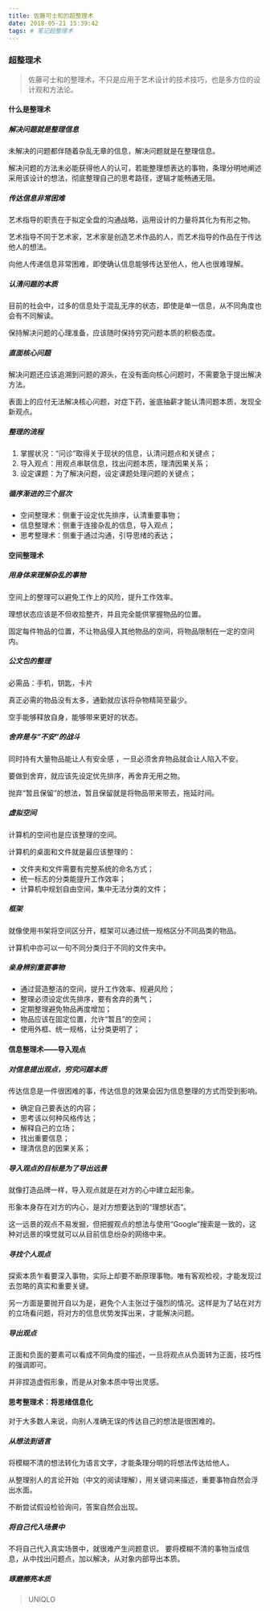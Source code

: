 ```yaml
---
title: 佐藤可士和的超整理术
date: 2018-05-21 15:39:42
tags: # 笔记超整理术
---
```


### 超整理术

> 佐藤可士和的整理术，不只是应用于艺术设计的技术技巧，也是多方位的设计观和方法论。



<!--more-->



#### 什么是整理术

##### 解决问题就是整理信息

未解决的问题都伴随着杂乱无章的信息，解决问题就是在整理信息。

解决问题的方法未必能获得他人的认可，若能整理想表达的事物，条理分明地阐述采用该设计的想法，彻底整理自己的思考路径，逻辑才能畅通无阻。

##### 传达信息非常困难

艺术指导的职责在于拟定全盘的沟通战略，运用设计的力量将其化为有形之物。

艺术指导不同于艺术家，艺术家是创造艺术作品的人，而艺术指导的作品在于传达他人的想法。

向他人传递信息非常困难，即使确认信息能够传达至他人，他人也很难理解。

##### 认清问题的本质

目前的社会中，过多的信息处于混乱无序的状态，即使是单一信息，从不同角度也会有不同解读。

保持解决问题的心理准备，应该随时保持穷究问题本质的积极态度。

##### 直面核心问题

解决问题还应该追溯到问题的源头，在没有面向核心问题时，不需要急于提出解决方法。

表面上的应付无法解决核心问题，对症下药，釜底抽薪才能认清问题本质，发现全新观点。

##### 整理的流程

1. 掌握状况：“问诊”取得关于现状的信息，认清问题点和关键点；
2. 导入观点：用观点串联信息，找出问题本质，理清因果关系；
3. 设定课题：为了解决问题，设定课题处理问题的关键点；

##### 循序渐进的三个层次

- 空间整理术：侧重于设定优先排序，认清重要事物；
- 信息整理术：侧重于连接杂乱的信息，导入观点；
- 思考整理术：侧重于通过沟通，引导思绪的表达；

#### 空间整理术

##### 用身体来理解杂乱的事物

空间上的整理可以避免工作上的风险，提升工作效率。

理想状态应该是不但收拾整齐，并且完全能供掌握物品的位置。

固定每件物品的位置，不让物品侵入其他物品的空间，将物品限制在一定的空间内。

##### 公文包的整理

必需品：手机，钥匙，卡片

真正必需的物品没有太多，通勤就应该将杂物精简至最少。

空手能够释放自身，能够带来更好的状态。

##### 舍弃是与“不安”的战斗

同时持有大量物品能让人有安全感 ，一旦必须舍弃物品就会让人陷入不安。

要做到舍弃，就应该先设定优先排序，再舍弃无用之物。

抛弃“暂且保留”的想法，暂且保留就是将物品带来带去，拖延时间。

##### 虚拟空间

计算机的空间也是应该整理的空间。

计算机的桌面和文件就是最应该整理的：

- 文件夹和文件需要有完整系统的命名方式；
- 统一标志的分类能提升工作效率；
- 计算机中规划自由空间，集中无法分类的文件；

##### 框架

就像使用书架将空间区分开，框架可以通过统一规格区分不同品类的物品。

计算机中亦可以一句不同分类归于不同的文件夹中。

##### 亲身辨别重要事物

- 通过营造整洁的空间，提升工作效率、规避风险；
- 整理必须设定优先排序，要有舍弃的勇气；
- 定期整理避免物品再度增加；
- 物品应该在固定位置，允许“暂且”的空间；
- 使用外框、统一规格，让分类更明了；

#### 信息整理术——导入观点

##### 对信息提出观点，穷究问题本质

传达信息是一件很困难的事，传达信息的效果会因为信息整理的方式而受到影响。

- 确定自己要表达的内容；
- 思考该以何种风格传达；
- 解释自己的立场；
- 找出重要信息；
- 理清信息的因果关系；

##### 导入观点的目标是为了导出远景

就像打造品牌一样，导入观点就是在对方的心中建立起形象。

形象本身存在对方的内心，是对方想要达到的“理想状态”。

这一远景的观点不易发掘，但把握观点的想法与使用“Google”搜索是一致的，这种对远景的嗅觉就可以从目前信息纷杂的网络中来。

##### 寻找个人观点

探索本质乍看要深入事物，实际上却要不断原理事物。唯有客观检视，才能发现过去忽略的真实和重要关键。

另一方面是要抛开自以为是，避免个人主张过于强烈的情况。这样是为了站在对方的立场看问题，将对方的信息优势发挥出来，才能解决问题。

##### 导出观点

正面和负面的要素可以看成不同角度的描述，一旦将观点从负面转为正面，技巧性的强调即可。

并非捏造虚假形象，而是从对象本质中导出灵感。



#### 思考整理术：将思绪信息化

对于大多数人来说，向别人准确无误的传达自己的想法是很困难的。

##### 从想法到语言

将模糊不清的想法转化为语言文字，才能条理分明的将想法传达给他人。

从整理别人的言论开始（中文的阅读理解），用关键词来描述，重要事物自然会浮出水面。

不断尝试假设检验询问，答案自然会出现。

##### 将自己代入场景中

不将自己代入真实场景中，就很难产生问题意识。
要将模糊不清的事物当成信息，从中找出问题点，加以解决，从对象内部导出本质。

##### 琢磨擦亮本质

> UNIQLO

 



















​	
